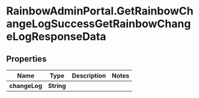 # RainbowAdminPortal.GetRainbowChangeLogSuccessGetRainbowChangeLogResponseData

## Properties

Name | Type | Description | Notes
------------ | ------------- | ------------- | -------------
**changeLog** | **String** |  | 


